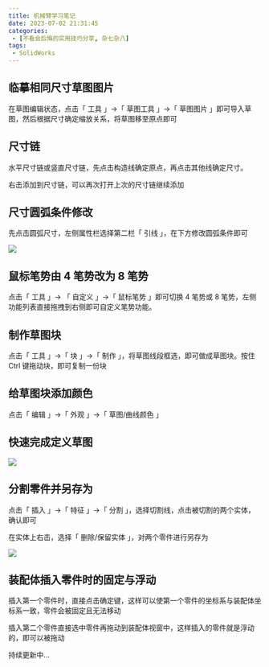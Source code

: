 ```yaml
---
title: 机械臂学习笔记
date: 2023-07-02 21:31:45
categories:
 - [不看会后悔的实用技巧分享, 杂七杂八]
tags: 
 - SolidWorks
---
```


## 临摹相同尺寸草图图片

在草图编辑状态，点击「 工具 」->「 草图工具 」->「 草图图片 」即可导入草图，然后根据尺寸确定缩放关系，将草图移至原点即可

## 尺寸链

水平尺寸链或竖直尺寸链，先点击构造线确定原点，再点击其他线确定尺寸。

右击添加到尺寸链，可以再次打开上次的尺寸链继续添加

## 尺寸圆弧条件修改

先点击圆弧尺寸，左侧属性栏选择第二栏「 引线 」，在下方修改圆弧条件即可

![](https://image.aayu.today/uploads/2023/07/02/202307022133282.png)

## 鼠标笔势由 4 笔势改为 8 笔势

点击「 工具 」-> 「 自定义 」->「 鼠标笔势 」即可切换 4 笔势或 8 笔势，左侧功能列表直接拖拽到右侧即可自定义笔势功能。

## 制作草图块

点击「 工具 」->「 块 」->「 制作 」，将草图线段框选，即可做成草图块。按住 Ctrl 键拖动块，即可复制一份块

## 给草图块添加颜色

点击「 编辑 」->「 外观 」->「 草图/曲线颜色 」

## 快速完成定义草图

![](https://image.aayu.today/uploads/2023/07/02/202307022134230.png)

## 分割零件并另存为

点击「 插入 」->「 特征 」->「 分割 」，选择切割线，点击被切割的两个实体，确认即可

在实体上右击，选择「 删除/保留实体 」，对两个零件进行另存为

![](https://image.aayu.today/uploads/2023/07/02/202307022134252.png)

## 装配体插入零件时的固定与浮动

插入第一个零件时，直接点击确定键，这样可以使第一个零件的坐标系与装配体坐标系一致，零件会被固定且无法移动

插入第二个零件直接选中零件再拖动到装配体视窗中，这样插入的零件就是浮动的，即可以被拖动

持续更新中...
